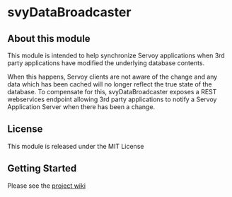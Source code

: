 # svyDataBroadcaster

## About this module
This module is intended to help synchronize Servoy applications when 3rd party applications have modified the underlying database contents.

When this happens, Servoy clients are not aware of the change and any data which has been cached will no longer reflect the true state of the database. To compensate for this, svyDataBroadcaster exposes a REST webservices endpoint allowing 3rd party applications to notify a Servoy Application Server when there has been a change.

## License
This module is released under the MIT License

## Getting Started
Please see the [project wiki](https://github.com/Servoy/svyDataBroadcaster/wiki)

